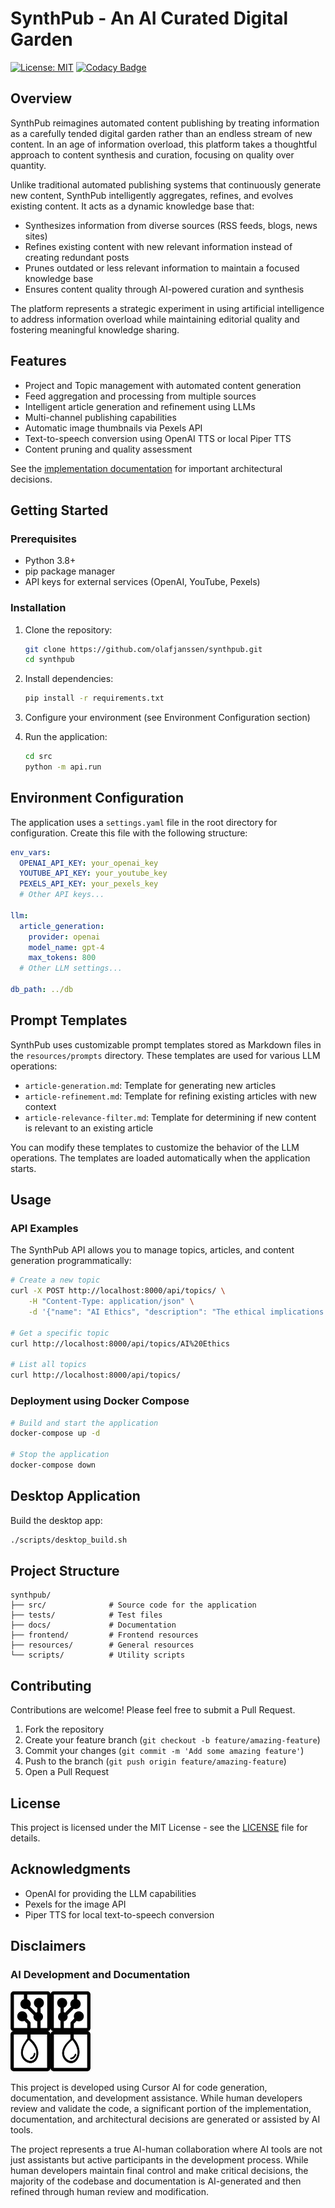 # SynthPub - An AI Curated Digital Garden

[![License: MIT](https://img.shields.io/badge/License-MIT-blue.svg)](LICENSE)
[![Codacy Badge](https://api.codacy.com/project/badge/Grade/09786f5f3e3d4890a9afc8ebcd9a04cc)](https://app.codacy.com/gh/olafjanssen/synthpub?utm_source=github.com&utm_medium=referral&utm_content=olafjanssen/synthpub&utm_campaign=Badge_Grade)

## Overview

SynthPub reimagines automated content publishing by treating information as a carefully tended digital garden rather than an endless stream of new content. In an age of information overload, this platform takes a thoughtful approach to content synthesis and curation, focusing on quality over quantity.

Unlike traditional automated publishing systems that continuously generate new content, SynthPub intelligently aggregates, refines, and evolves existing content. It acts as a dynamic knowledge base that:

- Synthesizes information from diverse sources (RSS feeds, blogs, news sites)
- Refines existing content with new relevant information instead of creating redundant posts
- Prunes outdated or less relevant information to maintain a focused knowledge base
- Ensures content quality through AI-powered curation and synthesis

The platform represents a strategic experiment in using artificial intelligence to address information overload while maintaining editorial quality and fostering meaningful knowledge sharing.

## Features

- Project and Topic management with automated content generation
- Feed aggregation and processing from multiple sources
- Intelligent article generation and refinement using LLMs
- Multi-channel publishing capabilities
- Automatic image thumbnails via Pexels API
- Text-to-speech conversion using OpenAI TTS or local Piper TTS
- Content pruning and quality assessment

See the [implementation documentation](docs/IMPLEMENTATION.md) for important architectural decisions.

## Getting Started

### Prerequisites

- Python 3.8+
- pip package manager
- API keys for external services (OpenAI, YouTube, Pexels)

### Installation

1. Clone the repository:
   ```bash
   git clone https://github.com/olafjanssen/synthpub.git
   cd synthpub
   ```

2. Install dependencies:
   ```bash
   pip install -r requirements.txt
   ```

3. Configure your environment (see Environment Configuration section)

4. Run the application:
   ```bash
   cd src
   python -m api.run
   ```

## Environment Configuration

The application uses a `settings.yaml` file in the root directory for configuration. Create this file with the following structure:

```yaml
env_vars:
  OPENAI_API_KEY: your_openai_key
  YOUTUBE_API_KEY: your_youtube_key
  PEXELS_API_KEY: your_pexels_key
  # Other API keys...

llm:
  article_generation:
    provider: openai
    model_name: gpt-4
    max_tokens: 800
  # Other LLM settings...

db_path: ../db
```
## Prompt Templates

SynthPub uses customizable prompt templates stored as Markdown files in the `resources/prompts` directory. These templates are used for various LLM operations:

- `article-generation.md`: Template for generating new articles
- `article-refinement.md`: Template for refining existing articles with new context
- `article-relevance-filter.md`: Template for determining if new content is relevant to an existing article

You can modify these templates to customize the behavior of the LLM operations. The templates are loaded automatically when the application starts.

## Usage

### API Examples

The SynthPub API allows you to manage topics, articles, and content generation programmatically:

```bash
# Create a new topic
curl -X POST http://localhost:8000/api/topics/ \
    -H "Content-Type: application/json" \
    -d '{"name": "AI Ethics", "description": "The ethical implications of artificial intelligence in modern society"}'

# Get a specific topic
curl http://localhost:8000/api/topics/AI%20Ethics

# List all topics
curl http://localhost:8000/api/topics/
```



### Deployment using Docker Compose

```bash
# Build and start the application
docker-compose up -d

# Stop the application
docker-compose down
```

## Desktop Application

Build the desktop app:

```bash
./scripts/desktop_build.sh
```

## Project Structure

```
synthpub/
├── src/              # Source code for the application
├── tests/            # Test files
├── docs/             # Documentation
├── frontend/         # Frontend resources
├── resources/        # General resources
└── scripts/          # Utility scripts
```

## Contributing

Contributions are welcome! Please feel free to submit a Pull Request.

1. Fork the repository
2. Create your feature branch (`git checkout -b feature/amazing-feature`)
3. Commit your changes (`git commit -m 'Add some amazing feature'`)
4. Push to the branch (`git push origin feature/amazing-feature`)
5. Open a Pull Request

## License

This project is licensed under the MIT License - see the [LICENSE](LICENSE) file for details.

## Acknowledgments

- OpenAI for providing the LLM capabilities
- Pexels for the image API
- Piper TTS for local text-to-speech conversion

## Disclaimers

### AI Development and Documentation

![AI-Human Collaboration](resources/images/cyborg-black.svg)

This project is developed using Cursor AI for code generation, documentation, and development assistance. While human developers review and validate the code, a significant portion of the implementation, documentation, and architectural decisions are generated or assisted by AI tools. 

The project represents a true AI-human collaboration where AI tools are not just assistants but active participants in the development process. While human developers maintain final control and make critical decisions, the majority of the codebase and documentation is AI-generated and then refined through human review and modification.

